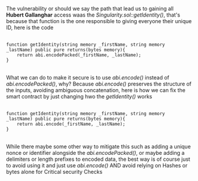 The vulnerability or should we say the path that lead us to gaining all **Hubert Gallanghar** access waas the *Singularity.sol::getIdentity()*, that's because that function is the one responsible to giving everyone their unique ID, here is the code &nbsp;  
&nbsp;  
```solidity
function getIdentity(string memory _firstName, string memory _lastName) public pure returns(bytes memory){
    return abi.encodePacked(_firstName, _lastName);
}
```
&nbsp;  
What we can do to make it secure is to use *abi.encode()* instead of *abi.encodePacked()*, why? Because *abi.encode()* preserves the structure of the inputs, avoiding ambiguous concatenation, here is how we can fix the smart contract by just changing hwo the *getIdentity()* works &nbsp;  
&nbsp;  
```solidity
function getIdentity(string memory _firstName, string memory _lastName) public pure returns(bytes memory){
    return abi.encode(_firstName, _lastName);
}
```
&nbsp;  
While there maybe some other way to mitigate this such as adding a unique nonce or identifier alongside the *abi.encodePacked()*, or maybe adding a delimiters or length prefixes to encoded data, the best way is of course just to avoid using it and just use *abi.encode()* AND avoid relying on Hashes or bytes alone for Critical security Checks